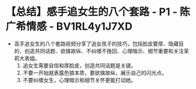 # 【总结】感手追女生的八个套路 - P1 - 陈广希情感 - BV1RL4y1J7XD

-   高手追女生的八个套路视频分享了追女孩子的技巧，包括脸皮要厚、隐藏目的、创造共同话题、欲擒故纵、不纠缠不挽回、心理暗示、细节重要和关注茉莉大表姐。
    1.  追女生需要自信和厚脸皮，创造共同话题是关键。
    2.  不要一开始就表露色狼本质，要欲擒故纵，展示自己的闪光点。
    3.  不要纠缠女生，心理暗示和细节关怀更能打动她。